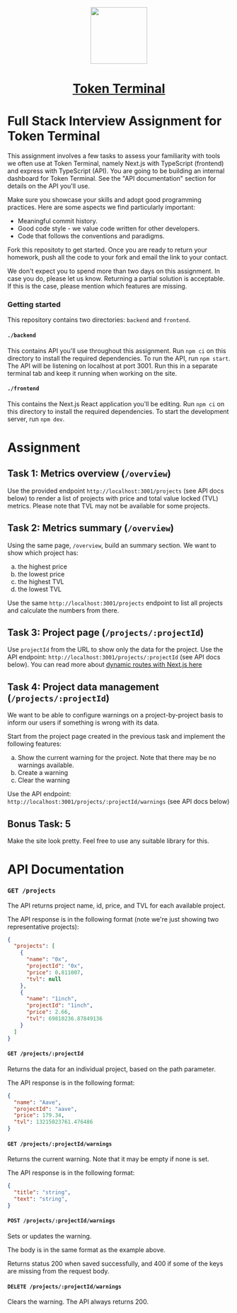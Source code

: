 <p align="center">
  <a href="https://tokenterminal.com">
    <img src="https://github.com/token-terminal/tt-analytics/raw/main/frontend/public/logo.png" height="128">
    <h1 align="center">Token Terminal</h1>
  </a>
</p>


# Full Stack Interview Assignment for Token Terminal

This assignment involves a few tasks to assess your familiarity with tools we often use at Token Terminal, namely Next.js with TypeScript (frontend) and express with TypeScript (API). You are going to be building an internal dashboard for Token Terminal. See the "API documentation" section for details on the API you'll use.

Make sure you showcase your skills and adopt good programming practices. Here are some aspects we find particularly important:

* Meaningful commit history.
* Good code style - we value code written for other developers.
* Code that follows the conventions and paradigms.

Fork this repositoty to get started. Once you are ready to return your homework, push all the code to your fork and email the link to your contact.

We don't expect you to spend more than two days on this assignment. In case you do, please let us know. Returning a partial solution is acceptable. If this is the case, please mention which features are missing. 

### Getting started

This repository contains two directories: `backend` and `frontend`.

#### `./backend`

This contains API you'll use throughout this assignment. Run `npm ci` on this directory to install the required dependencies. To run the API, run `npm start`. The API will be listening on localhost at port 3001. Run this in a separate terminal tab and keep it running when working on the site.

#### `./frontend`

This contains the Next.js React application you'll be editing. Run `npm ci` on this directory to install the required dependencies. To start the development server, run `npm dev`.


# Assignment

## Task 1: Metrics overview (`/overview`)

Use the provided endpoint `http://localhost:3001/projects` (see API docs below) to render a list of projects with price and total value locked (TVL) metrics. Please note that TVL may not be available for some projects.

## Task 2: Metrics summary (`/overview`)

Using the same page, `/overview`, build an summary section. 
We want to show which project has: 

<ol type="a">
  <li>the highest price</li>
  <li>the lowest price</li>
  <li>the highest TVL</li>
  <li>the lowest TVL</li>
</ol>

Use the same `http://localhost:3001/projects` endpoint to list all projects and calculate the numbers from there.


## Task 3: Project page (`/projects/:projectId`)

Use `projectId` from the URL to show only the data for the project. Use the API endpoint: `http://localhost:3001/projects/:projectId` (see API docs below).
You can read more about [dynamic routes with Next.js here](https://nextjs.org/docs/routing/introduction)

## Task 4: Project data management (`/projects/:projectId`)

We want to be able to configure warnings on a project-by-project basis to inform our users if something is wrong with its data.

Start from the project page created in the previous task and implement the following features:

<ol type="a">
  <li>Show the current warning for the project. Note that there may be no warnings available.</li>
  <li>Create a warning</li>
  <li>Clear the warning</li>
</ol>

Use the API endpoint: `http://localhost:3001/projects/:projectId/warnings` (see API docs below)

## Bonus Task: 5

Make the site look pretty. Feel free to use any suitable library for this. 

# API Documentation

### `GET /projects`

The API returns project name, id, price, and TVL for each available project. 

The API response is in the following format (note we're just showing two representative projects):

```json
{
  "projects": [
    {
      "name": "0x",
      "projectId": "0x",
      "price": 0.811007,
      "tvl": null
    },
    {
      "name": "1inch",
      "projectId": "1inch",
      "price": 2.66,
      "tvl": 69810236.87849136
    }
  ]
}
```

#### `GET /projects/:projectId`

Returns the data for an individual project, based on the path parameter.

The API response is in the following format:

```json
{
  "name": "Aave",
  "projectId": "aave",
  "price": 179.34,
  "tvl": 13215023761.476486
}
```

#### `GET /projects/:projectId/warnings`

Returns the current warning. Note that it may be empty if none is set.

The API response is in the following format:

```json
{
  "title": "string",
  "text": "string",
}
```

#### `POST /projects/:projectId/warnings`

Sets or updates the warning. 

The body is in the same format as the example above.

Returns status 200 when saved successfully, and 400 if some of the keys are missing from the request body.

#### `DELETE /projects/:projectId/warnings`

Clears the warning. The API always returns 200.

